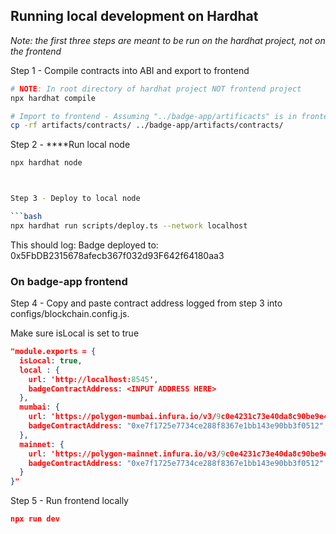 ## Running local development on Hardhat

*Note: the first three steps are meant to be run on the hardhat project, not on the frontend*

Step 1 -  Compile contracts into ABI and export to frontend 

```bash
# NOTE: In root directory of hardhat project NOT frontend project
npx hardhat compile

# Import to frontend - Assuming "../badge-app/artificacts" is in frontend code
cp -rf artifacts/contracts/ ../badge-app/artifacts/contracts/
```

Step 2 - ****Run local node

```bash
npx hardhat node 



Step 3 - Deploy to local node

```bash
npx hardhat run scripts/deploy.ts --network localhost
```
This should log:
Badge deployed to: 0x5FbDB2315678afecb367f032d93F642f64180aa3


### On badge-app frontend

Step 4 - Copy and paste contract address logged from step 3 into configs/blockchain.config.js. 

Make sure isLocal is set to true

```json
"module.exports = {
  isLocal: true,
  local : { 
    url: 'http://localhost:8545',
    badgeContractAddress: <INPUT ADDRESS HERE>
  },
  mumbai: {
    url: 'https://polygon-mumbai.infura.io/v3/9c0e4231c73e40da8c90be9e43411cd6',
    badgeContractAddress: "0xe7f1725e7734ce288f8367e1bb143e90bb3f0512"
  },
  mainnet: {
    url: 'https://polygon-mainnet.infura.io/v3/9c0e4231c73e40da8c90be9e43411cd6',
    badgeContractAddress: "0xe7f1725e7734ce288f8367e1bb143e90bb3f0512"
  }
}"
```

Step 5 - Run frontend locally

```json
npx run dev
```
